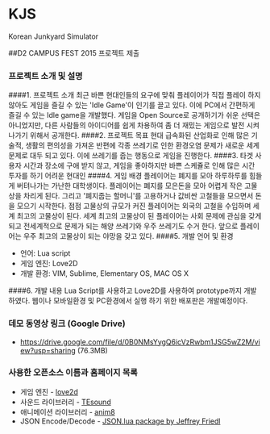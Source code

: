 # KJS
Korean Junkyard Simulator

##D2 CAMPUS FEST 2015 프로젝트 제출

### 프로젝트 소개 및 설명
####1. 프로젝트 소개
최근 바쁜 현대인들의 요구에 맞춰 플레이어가 직접 플레이 하지 않아도 게임을 즐길 수 있는 'Idle Game'이 인기를 끌고 있다. 이에 PC에서 간편하게 즐길 수 있는 Idle game을 개발했다. 게임을 Open Source로 공개하기가 쉬운 선택은 아니었지만, 다른 사람들의 아이디어를 쉽게 차용하여 좀 더 재밌는 게임으로 발전 시켜 나가기 위해서 공개한다.
####2. 프로젝트 목표
현대 급속화된 산업화로 인해 많은 기술적, 생활의 편의성을 가져온 반편에 각종 쓰레기로 인한 환경오염 문제가 새로운 세계 문제로 대두 되고 있다. 이에 쓰레기를 줍는 행동으로 게임을 진행한다.
####3. 타겟 사용자
시간과 장소에 구애 받지 않고, 게임을 좋아하지만 바쁜 스케쥴로 인해 많은 시간 투자를 하기 어려운 현대인
####4. 게임 배경
플레이어는 폐지를 모아 하루하루를 힘들게 버텨나가는 가난한 대학생이다. 플레이어는 폐지를 모은돈을 모아 어렵게 작은 고물상을 차리게 된다. 그리고 '폐지줍는 할머니'를 고용하거나 값비싼 고철들을 모으면서 돈을 모으기 시작한다. 점점 고물상의 규모가 커진 플레이어는 외국의 고철을 수입하며 세계 최고의 고물상이 된다. 세계 최고의 고물상이 된 플레이어는 사회 문제에 관심을 갖게 되고 전세계적으로 문제가 되는 해양 쓰레기와 우주 쓰레기도 수거 한다. 앞으로 플레이어는 우주 최고의 고물상이 되는 야망을 갖고 있다.
####5. 개발 언어 및 환경
* 언어: Lua script
* 게임 엔진: Love2D
* 개발 환경: VIM, Sublime, Elementary OS, MAC OS X

####6. 개발 내용
Lua Script를 사용하고 Love2D를 사용하여 prototype까지 개발 하였다. 웹이나 모바일환경 및 PC환경에서 실행 하기 위한 배포판은 개발예정이다.


### 데모 동영상 링크 (Google Drive)
* https://drive.google.com/file/d/0B0NMsYygQ6icVzRwbm1JSG5wZ2M/view?usp=sharing (76.3MB)

### 사용한 오픈소스 이름과 홈페이지 목록
* 게임 엔진 - [love2d](https://love2d.org/)
* 사운드 라이브러리 - [TEsound](https://love2d.org/wiki/TEsound)
* 애니메이션 라이브러리 - [anim8](https://github.com/kikito/anim8)
* JSON Encode/Decode - [JSON.lua package by Jeffrey Friedl](http://regex.info/blog/lua/json)
